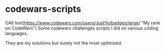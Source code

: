 # codewars-scripts

![Alt text]<https://www.codewars.com/users/JustYo/badges/large(> "My rank on CodeWars")
Some codewars challenges scripts I did on various coding languages.

They are my solutions but surely not the most optimized.
